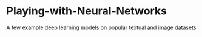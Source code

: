 # Playing-with-Neural-Networks
A few example deep learning models on popular textual and image datasets

